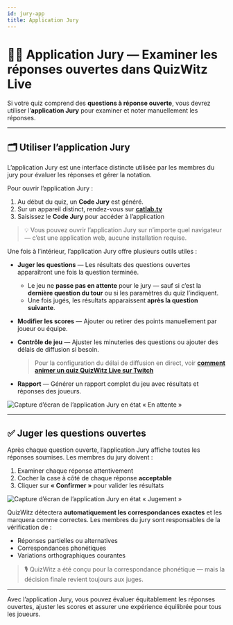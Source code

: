 ```yaml
---
id: jury-app
title: Application Jury
---
```


# 🧑‍⚖️ Application Jury — Examiner les réponses ouvertes dans QuizWitz Live

Si votre quiz comprend des **questions à réponse ouverte**, vous devrez utiliser l’**application Jury** pour examiner et noter manuellement les réponses.

---

## 🗂️ Utiliser l’application Jury

L’application Jury est une interface distincte utilisée par les membres du jury pour évaluer les réponses et gérer la notation.

Pour ouvrir l’application Jury :

1. Au début du quiz, un **Code Jury** est généré.
2. Sur un appareil distinct, rendez-vous sur [**catlab.tv**](https://catlab.tv)
3. Saisissez le **Code Jury** pour accéder à l’application

> 💡 Vous pouvez ouvrir l’application Jury sur n’importe quel navigateur — c’est une application web, aucune installation requise.

Une fois à l’intérieur, l’application Jury offre plusieurs outils utiles :

- **Juger les questions** — Les résultats des questions ouvertes apparaîtront une fois la question terminée.
  - Le jeu ne **passe pas en attente** pour le jury — sauf si c’est la **dernière question du tour** ou si les paramètres du quiz l’indiquent.
  - Une fois jugés, les résultats apparaissent **après la question suivante**.

- **Modifier les scores** — Ajouter ou retirer des points manuellement par joueur ou équipe.

- **Contrôle de jeu** — Ajuster les minuteries des questions ou ajouter des délais de diffusion si besoin.
  > Pour la configuration du délai de diffusion en direct, voir [**comment animer un quiz QuizWitz Live sur Twitch**](../tutorials/040-livestreaming.md)

- **Rapport** — Générer un rapport complet du jeu avec résultats et réponses des joueurs.

![Capture d’écran de l’application Jury en état « En attente »](/images/jury-app-waiting.png)

---

## ✅ Juger les questions ouvertes

Après chaque question ouverte, l’application Jury affiche toutes les réponses soumises. Les membres du jury doivent :

1. Examiner chaque réponse attentivement
2. Cocher la case à côté de chaque réponse **acceptable**
3. Cliquer sur **« Confirmer »** pour valider les résultats

![Capture d’écran de l’application Jury en état « Jugement »](/images/jury-app-judging.png)

QuizWitz détectera **automatiquement les correspondances exactes** et les marquera comme correctes. Les membres du jury sont responsables de la vérification de :

- Réponses partielles ou alternatives
- Correspondances phonétiques
- Variations orthographiques courantes

> 🎙️ QuizWitz a été conçu pour la correspondance phonétique — mais la décision finale revient toujours aux juges.

---

Avec l’application Jury, vous pouvez évaluer équitablement les réponses ouvertes, ajuster les scores et assurer une expérience équilibrée pour tous les joueurs.
